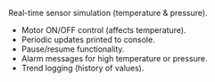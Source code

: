 Real-time sensor simulation (temperature & pressure).
  - Motor ON/OFF control (affects temperature).
  - Periodic updates printed to console.
  - Pause/resume functionality.
  - Alarm messages for high temperature or pressure.
  - Trend logging (history of values).
